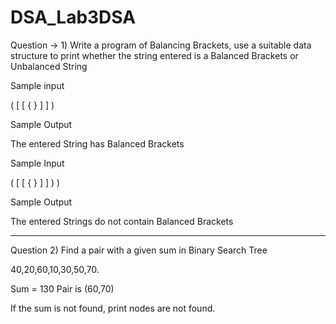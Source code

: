 # DSA_Lab3DSA
Question → 1)  Write a program of Balancing Brackets, use a suitable data structure to print whether the string entered is a Balanced Brackets or Unbalanced String

Sample input

( [ [ { } ] ] )

Sample Output

The entered String has Balanced Brackets

Sample Input

( [ [ { } ] ] ) )

Sample Output

The entered Strings do not contain Balanced Brackets

-------------------------------------------------------------------------------------------------------------------------------------------------------------------

Question 2) Find a pair with a given sum in Binary Search Tree

40,20,60,10,30,50,70.
 
Sum = 130
Pair is (60,70)


If the sum is not found, print nodes are not found.
